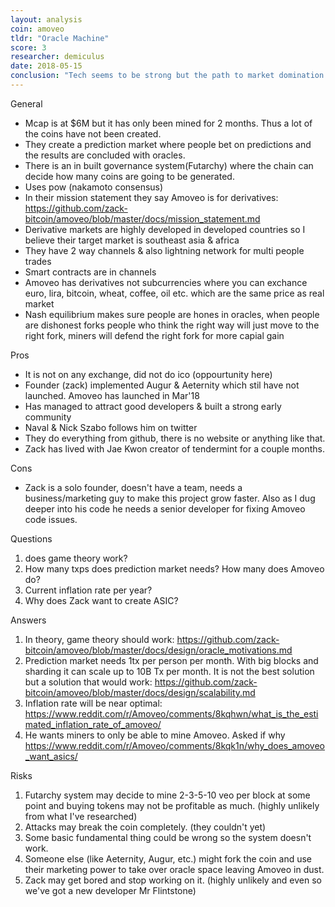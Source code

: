 ```yaml
---
layout: analysis
coin: amoveo
tldr: "Oracle Machine"
score: 3
researcher: demiculus
date: 2018-05-15
conclusion: "Tech seems to be strong but the path to market domination is not clear. Zack(founder) has some ideas here: https://www.reddit.com/r/Amoveo/comments/8j91ik/good_tech_but_what_is_the_path_to_market/ so we need to watch & see how it evolves.\nI believe it will increase in price as people discover this gem. Could easily get to top 100 and probably top 30 on coinmarketcap.com."
---
```


General

- Mcap is at $6M but it has only been mined for 2 months. Thus a lot of the coins have not been created.
- They create a prediction market where people bet on predictions and the results are concluded with oracles.
- There is an in built governance system(Futarchy) where the chain can decide how many coins are going to be generated.
- Uses pow (nakamoto consensus)
- In their mission statement they say Amoveo is for derivatives: https://github.com/zack-bitcoin/amoveo/blob/master/docs/mission_statement.md
- Derivative markets are highly developed in developed countries so I believe their target market is southeast asia & africa
- They have 2 way channels & also lightning network for multi people trades
- Smart contracts are in channels
- Amoveo has derivatives not subcurrencies where you can exchance euro, lira, bitcoin, wheat, coffee, oil etc. which are the same price as real market
- Nash equilibrium makes sure people are hones in oracles, when people are dishonest forks people who think the right way will just move to the right fork, miners will defend the right fork for more capial gain

Pros

- It is not on any exchange, did not do ico (oppourtunity here)
- Founder (zack) implemented Augur & Aeternity which stil have not launched. Amoveo has launched in Mar'18
- Has managed to attract good developers & built a strong early community
- Naval & Nick Szabo follows him on twitter
- They do everything from github, there is no website or anything like that.
- Zack has lived with Jae Kwon creator of tendermint for a couple months.


Cons

- Zack is a solo founder, doesn't have a team, needs a business/marketing guy to make this project grow faster. Also as I dug deeper into his code he needs a senior developer for fixing Amoveo code issues.

Questions

1. does game theory work?
2. How many txps does prediction market needs? How many does Amoveo do?
3. Current inflation rate per year?
4. Why does Zack want to create ASIC?

Answers

1. In theory, game theory should work: https://github.com/zack-bitcoin/amoveo/blob/master/docs/design/oracle_motivations.md
2. Prediction market needs 1tx per person per month. With big blocks and sharding it can scale up to 10B Tx per month. It is not the best solution but a solution that would work: https://github.com/zack-bitcoin/amoveo/blob/master/docs/design/scalability.md
3. Inflation rate will be near optimal: https://www.reddit.com/r/Amoveo/comments/8kqhwn/what_is_the_estimated_inflation_rate_of_amoveo/
4. He wants miners to only be able to mine Amoveo. Asked if why https://www.reddit.com/r/Amoveo/comments/8kqk1n/why_does_amoveo_want_asics/

Risks

1. Futarchy system may decide to mine 2-3-5-10 veo per block at some point and buying tokens may not be profitable as much. (highly unlikely from what I've researched)
2. Attacks may break the coin completely. (they couldn't yet)
3. Some basic fundamental thing could be wrong so the system doesn't work.
4. Someone else (like Aeternity, Augur, etc.) might fork the coin and use their marketing power to take over oracle space leaving Amoveo in dust.
5. Zack may get bored and stop working on it. (highly unlikely and even so we've got a new developer Mr Flintstone)
